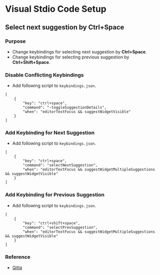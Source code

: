 # Visual Stdio Code Setup

## Select next suggestion by **Ctrl+Space**

### Purpose
- Change keybindings for selecting next suggestion by **Ctrl+Space**.
- Change keybindings for selecting previous suggestion by **Ctrl+Shift+Space**.

### Disable Conflicting Keybindings
- Add following script to `keybindings.json`.

```
[
	{
		"key": "ctrl+space",
		"command": "-toggleSuggestionDetails",
		"when": "editorTextFocus && suggestWidgetVisible"
	}
]
```

### Add Keybinding for Next Suggestion
- Add following script to `keybindings.json`.

```
[
	{
		"key": "ctrl+space",
		"command": "selectNextSuggestion",
		"when": "editorTextFocus && suggestWidgetMultipleSuggestions && suggestWidgetVisible"
	}
]
```

### Add Keybinding for Previous Suggestion
- Add following script to `keybindings.json`.
```
[
	{
		"key": "ctrl+shift+space",
		"command": "selectPrevSuggestion",
		"when": "editorTextFocus && suggestWidgetMultipleSuggestions && suggestWidgetVisible"
	}
]
```

### Reference
- [Qitta](https://qiita.com/carnelia0702/items/fc736cfc61daa282f789)